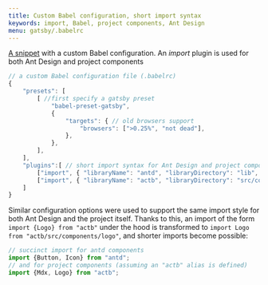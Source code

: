 ```yaml
---
title: Custom Babel configuration, short import syntax
keywords: import, Babel, project components, Ant Design
menu: gatsby/.babelrc
---
```



[A snippet](/snippets/main/gatsby-babel/ "custom Babel configuration") with a custom Babel configuration. An *import* plugin is used for both Ant Design and project components

```javascript
// a custom Babel configuration file (.babelrc)
{
    "presets": [
        [ //first specify a gatsby preset
            "babel-preset-gatsby",
            {
                "targets": { // old browsers support
                    "browsers": [">0.25%", "not dead"],
                },
            },
        ],
    ],
    "plugins":[ // short import syntax for Ant Design and project components
        ["import", { "libraryName": "antd", "libraryDirectory": "lib", "style": true}, "ant"],
        ["import", { "libraryName": "actb", "libraryDirectory": "src/components"}, "actb"],
    ]
}
```

Similar configuration options were used to support the same import style for both Ant Design and the project itself. Thanks to this, an import of the form `import {Logo} from "actb"` under the hood is transformed to `import Logo from "actb/src/components/logo"`, and shorter imports become possible:
```javascript
// succinct import for antd components
import {Button, Icon} from "antd";
// and for project components (assuming an "actb" alias is defined)
import {Mdx, Logo} from "actb";
```

